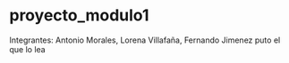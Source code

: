 # proyecto_modulo1
Integrantes: Antonio Morales, Lorena Villafaña, Fernando Jimenez
puto el que lo lea 
